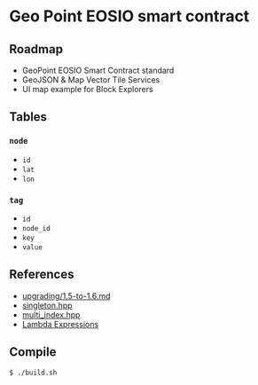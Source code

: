 # Geo Point EOSIO smart contract

## Roadmap

- GeoPoint EOSIO Smart Contract standard
- GeoJSON & Map Vector Tile Services
- UI map example for Block Explorers

## Tables

### `node`

- `id`
- `lat`
- `lon`

### `tag`

- `id`
- `node_id`
- `key`
- `value`

## References

- [upgrading/1.5-to-1.6.md](https://github.com/EOSIO/eosio.cdt/blob/master/docs/upgrading/1.5-to-1.6.md)
- [singleton.hpp](https://github.com/EOSIO/eosio.cdt/blob/master/libraries/eosiolib/singleton.hpp)
- [multi_index.hpp](https://github.com/EOSIO/eosio.cdt/blob/master/libraries/eosiolib/multi_index.hpp)
- [Lambda Expressions](https://cmichel.io/cpp-guide-for-eos-development-iterators-lambda-expressions/)

## Compile

```bash
$ ./build.sh
```

